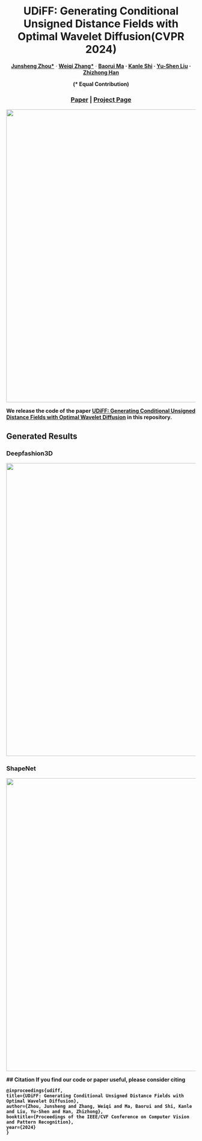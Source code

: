 <p align="center">
  <h1 align="center">UDiFF: Generating Conditional Unsigned Distance Fields with Optimal Wavelet Diffusion(CVPR 2024)</h1>
  <p align="center">
    <a href="https://junshengzhou.github.io/"><strong>Junsheng Zhou*</strong></a>
    ·
    <a href="https://weiqi-zhang.github.io/UDiFF/"><strong>Weiqi Zhang*</strong></a>
    ·
    <a href="https://mabaorui.github.io/"><strong>Baorui Ma</a>
    ·
    <a href="https://dblp.org/pid/261/1098.html"><strong>Kanle Shi</a>
    ·
    <a href="https://yushen-liu.github.io/"><strong>Yu-Shen Liu</strong></a>
    ·
    <a href="https://h312h.github.io/"><strong>Zhizhong Han</strong></a></p>
<p align="center"><strong>(* Equal Contribution)</strong></p>
  <h3 align="center"><a href="">Paper</a> | <a href="https://weiqi-zhang.github.io/UDiFF/">Project Page</a></h3>
  <div align="center"></div>

<p align="center">
  <img src="figs/mainfig.png" width="780" />
</p>

We release the code of the paper <a href="">UDiFF: Generating Conditional Unsigned Distance Fields with Optimal Wavelet Diffusion</a> in this repository.

## Generated Results
### Deepfashion3D
<p align="center">
  <img src="figs/deepfashion.png" width="780" />
</p>

### ShapeNet

<p align="center">
  <img src="figs/shapenet.png" width="780" />
</p>
## Citation
If you find our code or paper useful, please consider citing

    @inproceedings{udiff,
    title={UDiFF: Generating Conditional Unsigned Distance Fields with Optimal Wavelet Diffusion},
    author={Zhou, Junsheng and Zhang, Weiqi and Ma, Baorui and Shi, Kanle and Liu, Yu-Shen and Han, Zhizhong},
    booktitle={Proceedings of the IEEE/CVF Conference on Computer Vision and Pattern Recognition},
    year={2024}
    }
